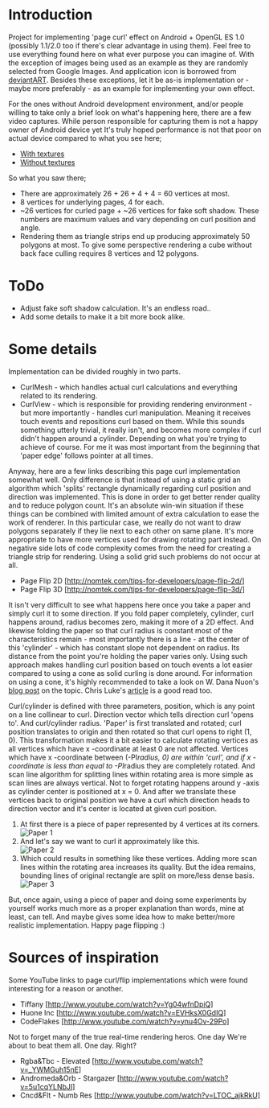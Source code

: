 Introduction
============
Project for implementing 'page curl' effect on Android + OpenGL ES 1.0 (possibly 1.1/2.0 too if there's clear advantage in using them).
Feel free to use everything found here on what ever purpose you can imagine of. With the exception of
images being used as an example as they are randomly selected from Google Images. And application icon is borrowed
from [deviantART](http://browse.deviantart.com/customization/icons/dock/#/dz0w8n). Besides these
exceptions, let it be as-is implementation or - maybe more preferably - as an example for implementing your own effect.

For the ones without Android development environment, and/or people willing to take only
a brief look on what's happening here, there are a few video captures. While person responsible for capturing
them is not a happy owner of Android device yet It's truly hoped performance is not that poor on actual device compared
to what you see here;

* [With textures](http://www.youtube.com/watch?v=WbNyapB9jvI)
* [Without textures](http://www.youtube.com/watch?v=AFmJ-ON-ulI)

So what you saw there;

* There are approximately 26 + 26 + 4 + 4 = 60 vertices at most.
* 8 vertices for underlying pages, 4 for each.
* ~26 vertices for curled page + ~26 vertices for fake soft shadow. These numbers are maximum
values and vary depending on curl position and angle.
* Rendering them as triangle strips end up producing approximately 50 polygons at most. To give
some perspective rendering a cube without back face culling requires 8 vertices and 12 polygons.

ToDo
====
* Adjust fake soft shadow calculation. It's an endless road..
* Add some details to make it a bit more book alike.

Some details
============
Implementation can be divided roughly in two parts.

* CurlMesh - which handles actual curl calculations and everything related to its rendering.
* CurlView - which is responsible for providing rendering environment - but more importantly -
handles curl manipulation. Meaning it receives touch events and repositions curl based on them.
While this sounds something utterly trivial, it really isn't, and becomes more complex if curl didn't happen
around a cylinder. Depending on what you're trying to achieve of course. For me it was
most important from the beginning that 'paper edge' follows pointer at all times.

Anyway, here are a few links describing this page curl implementation somewhat well.
Only difference is that instead of using a static grid an algorithm which 'splits'
rectangle dynamically regarding curl position and direction was implemented.
This is done in order to get better render quality and to reduce polygon count.
It's an absolute win-win situation if these things can be combined with limited amount
of extra calculation to ease the work of renderer. In this particular case, we really
do not want to draw polygons separately if they lie next to each other on same plane.
It's more appropriate to have more vertices used for drawing rotating part instead.
On negative side lots of code complexity comes from the need for creating a triangle strip for rendering.
Using a solid grid such problems do not occur at all.

* Page Flip 2D [http://nomtek.com/tips-for-developers/page-flip-2d/]
* Page Flip 3D [http://nomtek.com/tips-for-developers/page-flip-3d/]

It isn't very difficult to see what happens here once you take a paper and simply
curl it to some direction. If you fold paper completely, cylinder, curl happens around,
radius becomes zero, making it more of a 2D effect. And likewise folding the paper so
that curl radius is constant most of the characteristics remain - most importantly there
is a line - at the center of this 'cylinder' - which has constant slope not dependent on radius.
Its distance from the point you're holding the paper varies only. Using such approach makes
handling curl position based on touch events a lot easier compared to using a cone
as solid curling is done around. For information on using a cone, it's highly recommended to take a look on W. Dana Nuon's [blog
post](http://wdnuon.blogspot.com/2010/05/implementing-ibooks-page-curling-using.html)
on the topic. Chris Luke's [article](http://blog.flirble.org/2010/10/08/the-anatomy-of-a-page-curl/)
is a good read too.

Curl/cylinder is defined with three parameters, position, which is any point on a line collinear to
curl. Direction vector which tells direction curl 'opens to'. And curl/cylinder
radius. 'Paper' is first translated and rotated; curl position translates
to origin and then rotated so that curl opens to right (1, 0). This transformation makes
it a bit easier to calculate rotating vertices as all vertices which have x -coordinate
at least 0 are not affected. Vertices which have x -coordinate between (-PI*radius, 0)
are within 'curl', and if x -coordinate is less than equal to -PI*radius they are completely rotated.
And scan line algorithm for splitting lines within rotating area is more simple as
scan lines are always vertical. Not to forget rotating happens around y -axis as
cylinder center is positioned at x = 0. And after we translate these vertices back to
original position we have a curl which direction heads to direction vector and it's center
is located at given curl position.

1. At first there is a piece of paper represented by 4 vertices at its corners.<br/>
![Paper 1](https://github.com/harism/android_page_curl/blob/master/paper1.jpg?raw=true)<br/>
2. And let's say we want to curl it approximately like this.<br/>
![Paper 2](https://github.com/harism/android_page_curl/blob/master/paper2.jpg?raw=true)<br/>
3. Which could results in something like these vertices. Adding more scan lines within the rotating
area increases its quality. But the idea remains, bounding lines of original rectangle are split on
more/less dense basis.<br/>
![Paper 3](https://github.com/harism/android_page_curl/blob/master/paper3.jpg?raw=true)<br/>

But, once again, using a piece of paper and doing some experiments by yourself works
much more as a proper explanation than words, mine at least, can tell.
And maybe gives some idea how to make better/more realistic implementation.
Happy page flipping  :)

Sources of inspiration
======================
Some YouTube links to page curl/flip implementations which were found interesting for a reason or another.

* Tiffany [http://www.youtube.com/watch?v=Yg04wfnDpiQ]
* Huone Inc [http://www.youtube.com/watch?v=EVHksX0GdIQ]
* CodeFlakes [http://www.youtube.com/watch?v=ynu4Ov-29Po]

Not to forget many of the true real-time rendering heros. One day We're about to beat them all. One day. Right?

* Rgba&Tbc - Elevated [http://www.youtube.com/watch?v=_YWMGuh15nE]
* Andromeda&Orb - Stargazer [http://www.youtube.com/watch?v=5u1cqYLNbJI]
* Cncd&Flt - Numb Res [http://www.youtube.com/watch?v=LTOC_ajkRkU]
